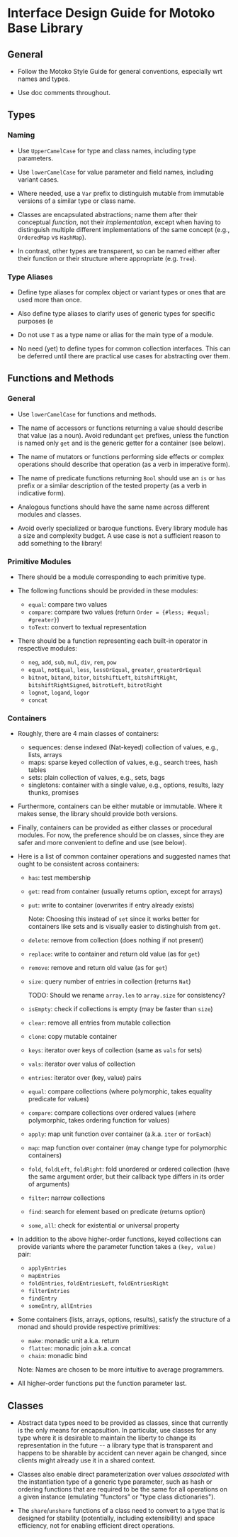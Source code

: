 # Interface Design Guide for Motoko Base Library

## General

* Follow the Motoko Style Guide for general conventions, especially wrt names and types.

* Use doc comments throughout.


## Types

### Naming

* Use `UpperCamelCase` for type and class names, including type parameters.

* Use `lowerCamelCase` for value parameter and field names, including variant cases.

* Where needed, use a `Var` prefix to distinguish mutable from immutable versions of a similar type or class name.

* Classes are encapsulated abstractions; name them after their conceptual _function_, not their _implementation_,
  except when having to distinguish multiple different implementations of the same concept (e.g., `OrderedMap` vs `HashMap`).

* In contrast, other types are transparent, so can be named either after their function or their structure where appropriate (e.g. `Tree`).

### Type Aliases

* Define type aliases for complex object or variant types or ones that are used more than once.

* Also define type aliases to clarify uses of generic types for specific purposes (e

* Do not use `T` as a type name or alias for the main type of a module.

* No need (yet) to define types for common collection interfaces.
  This can be deferred until there are practical use cases for abstracting over them.


## Functions and Methods

### General

* Use `lowerCamelCase` for functions and methods.

* The name of accessors or functions returning a value should describe that value (as a noun).
  Avoid redundant `get` prefixes, unless the function is named only `get` and is the generic getter for a container (see below).

* The name of mutators or functions performing side effects or complex operations should describe that operation (as a verb in imperative form).

* The name of predicate functions returning `Bool` should use an `is` or `has` prefix or a similar description of the tested property (as a verb in indicative form).

* Analogous functions should have the same name across different modules and classes.

* Avoid overly specialized or baroque functions.
  Every library module has a size and complexity budget.
  A use case is not a sufficient reason to add something to the library!


### Primitive Modules

* There should be a module corresponding to each primitive type.

* The following functions should be provided in these modules:

  - `equal`: compare two values
  - `compare`: compare two values (return `Order = {#less; #equal; #greater}`)
  - `toText`: convert to textual representation

* There should be a function representing each built-in operator in respective modules:

  - `neg`, `add`, `sub`, `mul`, `div`, `rem`, `pow`
  - `equal`, `notEqual`, `less`, `lessOrEqual`, `greater`, `greaterOrEqual`
  - `bitnot`, `bitand`, `bitor`, `bitshiftLeft`, `bitshiftRight`, `bitshiftRightSigned`, `bitrotLeft`, `bitrotRight`
  - `lognot`, `logand`, `logor`
  - `concat`


### Containers

* Roughly, there are 4 main classes of containers:

  - sequences: dense indexed (Nat-keyed) collection of values, e.g., lists, arrays
  - maps: sparse keyed collection of values, e.g., search trees, hash tables
  - sets: plain collection of values, e.g., sets, bags
  - singletons: container with a single value, e.g., options, results, lazy thunks, promises

* Furthermore, containers can be either mutable or immutable.
  Where it makes sense, the library should provide both versions.

* Finally, containers can be provided as either classes or procedural modules.
  For now, the preference should be on classes, since they are safer and more convenient to define and use (see below).

* Here is a list of common container operations and suggested names that ought to be consistent across containers:

  - `has`: test membership

  - `get`: read from container (usually returns option, except for arrays)

  - `put`: write to container (overwrites if entry already exists)

    Note: Choosing this instead of `set` since it works better for containers like sets and is visually easier to distinghuish from `get`.

  - `delete`: remove from collection (does nothing if not present)

  - `replace`: write to container and return old value (as for `get`)

  - `remove`: remove and return old value (as for `get`)

  - `size`: query number of entries in collection (returns `Nat`)

    TODO: Should we rename `array.len` to `array.size` for consistency?

  - `isEmpty`: check if collections is empty (may be faster than `size`)

  - `clear`: remove all entries from mutable collection

  - `clone`: copy mutable container

  - `keys`: iterator over keys of collection (same as `vals` for sets)

  - `vals`: iterator over valus of collection

  - `entries`: iterator over (key, value) pairs

  - `equal`: compare collections (where polymorphic, takes equality predicate for values)

  - `compare`: compare collections over ordered values (where polymorphic, takes ordering function for values)

  - `apply`: map unit function over container (a.k.a. `iter` or `forEach`)

  - `map`: map function over container (may change type for polymorphic containers)

  - `fold`, `foldLeft`, `foldRight`: fold unordered or ordered collection (have the same argument order, but their callback type differs in its order of arguments)

  - `filter`: narrow collections

  - `find`: search for element based on predicate (returns option)

  - `some`, `all`: check for existential or universal property

* In addition to the above higher-order functions, keyed collections can provide variants where the parameter function takes a `(key, value)` pair:

  - `applyEntries`
  - `mapEntries`
  - `foldEntries`, `foldEntriesLeft`, `foldEntriesRight`
  - `filterEntries`
  - `findEntry` 
  - `someEntry`, `allEntries`

* Some containers (lists, arrays, options, results), satisfy the structure of a monad and should provide respective primitives:

  - `make`: monadic unit a.k.a. return
  - `flatten`: monadic join a.k.a. concat
  - `chain`: monadic bind

  Note: Names are chosen to be more intuitive to average programmers.

* All higher-order functions put the function parameter last.


## Classes

* Abstract data types need to be provided as classes, since that currently is the only means for encapsultion.
  In particular, use classes for any type where it is desirable to maintain the liberty to change its representation in the future --
  a library type that is transparent and happens to be sharable by accident can never again be changed, since clients might already use it in a shared context.

* Classes also enable direct parameterization over values _associated_ with the instantiation type of a generic type parameter, such as hash or ordering functions that are required to be the same for all operations on a given instance (emulating "functors" or "type class dictionaries").

* The `share`/`unshare` functions of a class need to convert to a type that is designed for stability (potentially, including extensibility) and space efficiency, not for enabling efficient direct operations.
